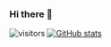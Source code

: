 ### Hi there 👋
![visitors](https://visitor-badge.glitch.me/badge?page_id=notsaltylol.notsaltylol&left_color=green&right_color=red)
[![GitHub stats](https://github-readme-stats.vercel.app/api?username=notsaltylol)](https://github.com/anuraghazra/github-readme-stats)
<!--
**notsaltylol/notsaltylol** is a ✨ _special_ ✨ repository because its `README.md` (this file) appears on your GitHub profile.

Here are some ideas to get you started:

- 🔭 I’m currently working on ...
- 🌱 I’m currently learning ...
- 👯 I’m looking to collaborate on ...
- 🤔 I’m looking for help with ...
- 💬 Ask me about ...
- 📫 How to reach me: ...
- 😄 Pronouns: ...
- ⚡ Fun fact: ...
-->
